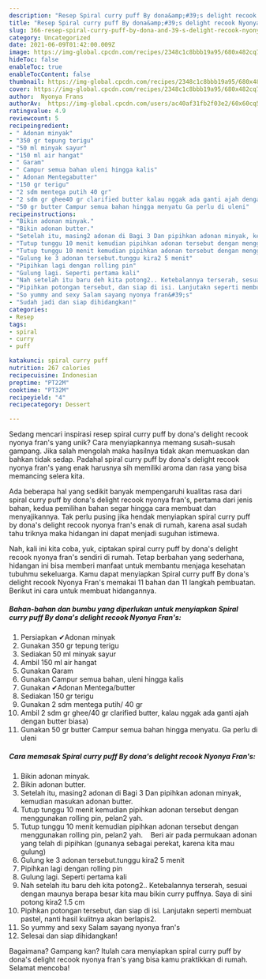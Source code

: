 ```yaml
---
description: "Resep Spiral curry puff By dona&amp;#39;s delight recook Nyonya Fran&amp;#39;s yang Enak Banget"
title: "Resep Spiral curry puff By dona&amp;#39;s delight recook Nyonya Fran&amp;#39;s yang Enak Banget"
slug: 366-resep-spiral-curry-puff-by-dona-and-39-s-delight-recook-nyonya-fran-and-39-s-yang-enak-banget
category: Uncategorized
date: 2021-06-09T01:42:00.009Z
image: https://img-global.cpcdn.com/recipes/2348c1c8bbb19a95/680x482cq70/spiral-curry-puff-by-donas-delight-recook-nyonya-frans-foto-resep-utama.jpg
hideToc: false
enableToc: true
enableTocContent: false
thumbnail: https://img-global.cpcdn.com/recipes/2348c1c8bbb19a95/680x482cq70/spiral-curry-puff-by-donas-delight-recook-nyonya-frans-foto-resep-utama.jpg
cover: https://img-global.cpcdn.com/recipes/2348c1c8bbb19a95/680x482cq70/spiral-curry-puff-by-donas-delight-recook-nyonya-frans-foto-resep-utama.jpg
author:  Nyonya Frans
authorAv:  https://img-global.cpcdn.com/users/ac40af31fb2f03e2/60x60cq50/avatar.jpg
ratingvalue: 4.9
reviewcount: 5
recipeingredient:
- " Adonan minyak"
- "350 gr tepung terigu"
- "50 ml minyak sayur"
- "150 ml air hangat"
- " Garam"
- " Campur semua bahan uleni hingga kalis"
- " Adonan Mentegabutter"
- "150 gr terigu"
- "2 sdm mentega putih 40 gr"
- "2 sdm gr ghee40 gr clarified butter kalau nggak ada ganti ajah dengan butter biasa"
- "50 gr butter Campur semua bahan hingga menyatu Ga perlu di uleni"
recipeinstructions:
- "Bikin adonan minyak."
- "Bikin adonan butter."
- "Setelah itu, masing2 adonan di Bagi 3 Dan pipihkan adonan minyak, kemudian masukan adonan butter."
- "Tutup tunggu 10 menit kemudian pipihkan adonan tersebut dengan menggunakan rolling pin, pelan2 yah."
- "Tutup tunggu 10 menit kemudian pipihkan adonan tersebut dengan menggunakan rolling pin, pelan2 yah.    Beri air pada permukaan adonan yang telah di pipihkan (gunanya sebagai perekat, karena kita mau gulung)"
- "Gulung ke 3 adonan tersebut.tunggu kira2 5 menit"
- "Pipihkan lagi dengan rolling pin"
- "Gulung lagi. Seperti pertama kali"
- "Nah setelah itu baru deh kita potong2.. Ketebalannya terserah, sesuai dengan maunya berapa besar kita mau bikin curry puffnya. Saya di sini potong kira2 1.5 cm"
- "Pipihkan potongan tersebut, dan siap di isi. Lanjutakn seperti membuat pastel, nanti hasil kulitnya akan berlapis2."
- "So yummy and sexy Salam sayang nyonya fran&#39;s"
- "Sudah jadi dan siap dihidangkan!"
categories:
- Resep
tags:
- spiral
- curry
- puff

katakunci: spiral curry puff 
nutrition: 267 calories
recipecuisine: Indonesian
preptime: "PT22M"
cooktime: "PT32M"
recipeyield: "4"
recipecategory: Dessert

---
```



Sedang mencari inspirasi resep spiral curry puff by dona&#39;s delight recook nyonya fran&#39;s yang unik? Cara menyiapkannya memang susah-susah gampang. Jika salah mengolah maka hasilnya tidak akan memuaskan dan bahkan tidak sedap. Padahal spiral curry puff by dona&#39;s delight recook nyonya fran&#39;s yang enak harusnya sih memiliki aroma dan rasa yang bisa memancing selera kita.




Ada beberapa hal yang sedikit banyak mempengaruhi kualitas rasa dari spiral curry puff by dona&#39;s delight recook nyonya fran&#39;s, pertama dari jenis bahan, kedua pemilihan bahan segar hingga cara membuat dan menyajikannya. Tak perlu pusing jika hendak menyiapkan spiral curry puff by dona&#39;s delight recook nyonya fran&#39;s enak di rumah, karena asal sudah tahu triknya maka hidangan ini dapat menjadi suguhan istimewa.


Nah, kali ini kita coba, yuk, ciptakan spiral curry puff by dona&#39;s delight recook nyonya fran&#39;s sendiri di rumah. Tetap berbahan yang sederhana, hidangan ini bisa memberi manfaat untuk membantu menjaga kesehatan tubuhmu sekeluarga. Kamu dapat menyiapkan Spiral curry puff By dona&#39;s delight recook Nyonya Fran&#39;s memakai 11 bahan dan 11 langkah pembuatan. Berikut ini cara untuk membuat hidangannya.

<!--inarticleads1-->

##### Bahan-bahan dan bumbu yang diperlukan untuk menyiapkan Spiral curry puff By dona&#39;s delight recook Nyonya Fran&#39;s:

1. Persiapkan  ✔Adonan minyak
1. Gunakan 350 gr tepung terigu
1. Sediakan 50 ml minyak sayur
1. Ambil 150 ml air hangat
1. Gunakan  Garam
1. Gunakan  Campur semua bahan, uleni hingga kalis
1. Gunakan  ✔Adonan Mentega/butter
1. Sediakan 150 gr terigu
1. Gunakan 2 sdm mentega putih/ 40 gr
1. Ambil 2 sdm gr ghee/40 gr clarified butter, kalau nggak ada ganti ajah dengan butter biasa)
1. Gunakan 50 gr butter Campur semua bahan hingga menyatu. Ga perlu di uleni




<!--inarticleads2-->

##### Cara memasak Spiral curry puff By dona&#39;s delight recook Nyonya Fran&#39;s:

1. Bikin adonan minyak.
1. Bikin adonan butter.
1. Setelah itu, masing2 adonan di Bagi 3 Dan pipihkan adonan minyak, kemudian masukan adonan butter.
1. Tutup tunggu 10 menit kemudian pipihkan adonan tersebut dengan menggunakan rolling pin, pelan2 yah.
1. Tutup tunggu 10 menit kemudian pipihkan adonan tersebut dengan menggunakan rolling pin, pelan2 yah.    Beri air pada permukaan adonan yang telah di pipihkan (gunanya sebagai perekat, karena kita mau gulung)
1. Gulung ke 3 adonan tersebut.tunggu kira2 5 menit
1. Pipihkan lagi dengan rolling pin
1. Gulung lagi. Seperti pertama kali
1. Nah setelah itu baru deh kita potong2.. Ketebalannya terserah, sesuai dengan maunya berapa besar kita mau bikin curry puffnya. Saya di sini potong kira2 1.5 cm
1. Pipihkan potongan tersebut, dan siap di isi. Lanjutakn seperti membuat pastel, nanti hasil kulitnya akan berlapis2.
1. So yummy and sexy Salam sayang nyonya fran&#39;s
1. Selesai dan siap dihidangkan!



Bagaimana? Gampang kan? Itulah cara menyiapkan spiral curry puff by dona&#39;s delight recook nyonya fran&#39;s yang bisa kamu praktikkan di rumah. Selamat mencoba!
